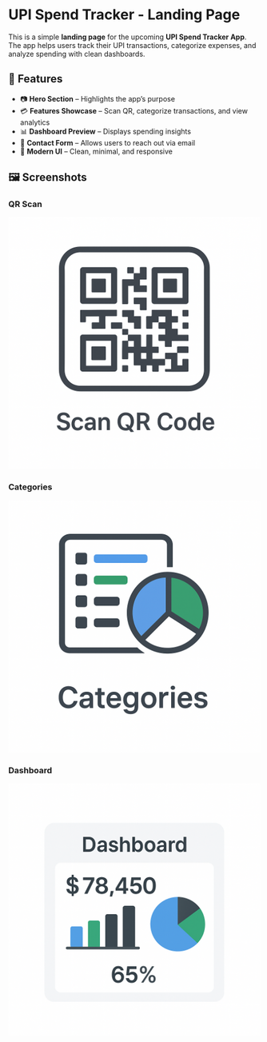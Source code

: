 # UPI Spend Tracker - Landing Page

This is a simple **landing page** for the upcoming **UPI Spend Tracker App**.  
The app helps users track their UPI transactions, categorize expenses, and analyze spending with clean dashboards.

## 🌟 Features
- 📷 **Hero Section** – Highlights the app’s purpose
- 💳 **Features Showcase** – Scan QR, categorize transactions, and view analytics
- 📊 **Dashboard Preview** – Displays spending insights
- 📩 **Contact Form** – Allows users to reach out via email
- 🎨 **Modern UI** – Clean, minimal, and responsive

## 🖼️ Screenshots
### QR Scan
![QR Scan](assets/qr.png)

### Categories
![Categories](assets/categories.png)

### Dashboard
![Dashboard](assets/dashboard.png)
